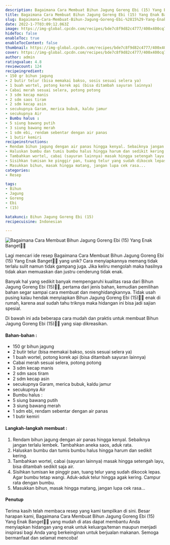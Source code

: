 ```yaml
---
description: Bagaimana Cara Membuat Bihun Jagung Goreng Ebi (15) Yang Enak Banget"
title: Bagaimana Cara Membuat Bihun Jagung Goreng Ebi (15) Yang Enak Banget
slug: Bagaimana-Cara-Membuat-Bihun-Jagung-Goreng-Ebi-%2815%29-Yang-Enak-Banget
date: 2022-1-7T03:09:12.063Z
image: https://img-global.cpcdn.com/recipes/bde7c8f9d82c4777/400x400cq70/photo.jpg
hideToc: false
enableToc: true
enableTocContent: false
thumbnail: https://img-global.cpcdn.com/recipes/bde7c8f9d82c4777/400x400cq70/photo.jpg
cover: https://img-global.cpcdn.com/recipes/bde7c8f9d82c4777/400x400cq70/photo.jpg
author: admin
ratingvalue: 4.8
reviewcount: 124
recipeingredient:
- 150 gr bihun jagung
- 2 butir telur (bisa memakai bakso, sosis sesuai selera ya)
- 1 buah wortel, potong korek api (bisa ditambah sayuran lainnya)
- Cabai merah sesuai selera, potong potong
- 3 sdm kecap manis
- 2 sdm saos tiram
- 2 sdm kecap asin
- secukupnya Garam, merica bubuk, kaldu jamur
- secukupnya Air
- Bumbu halus :
- 5 siung bawang putih
- 3 siung bawang merah
- 1 sdm ebi, rendam sebentar dengan air panas
- 1 butir kemiri
recipeinstructions:
- Rendam bihun jagung dengan air panas hingga kenyal. Sebaiknya jangan terlalu lembek. Tambahkan aneka saos, aduk rata.
- Haluskan bumbu dan tumis bumbu halus hingga harum dan sedikit kering.
- Tambahkan wortel, cabai (sayuran lainnya) masak hingga setengah layu, bisa ditambah sedikit saja air.
- Sisihkan tumisan ke pinggir pan, tuang telur yang sudah dikocok lepas. Agar bumbu tetap wangi. Aduk-aduk telur hingga agak kering. Campur rata dengan bumbu.
- Masukkan bihun, masak hingga matang, jangan lupa cek rasa...
categories:
- Resep

tags:
- Bihun
- Jagung
- Goreng
- Ebi
- (15)

katakunci: Bihun Jagung Goreng Ebi (15)
recipecuisine: Indonesian

---
```


![Bagaimana Cara Membuat Bihun Jagung Goreng Ebi (15) Yang Enak Banget👩‍🍳](https://img-global.cpcdn.com/recipes/bde7c8f9d82c4777/400x400cq70/photo.jpg)

Lagi mencari ide resep Bagaimana Cara Membuat Bihun Jagung Goreng Ebi (15) Yang Enak Banget👩‍🍳 yang unik? Cara menyiapkannya memang tidak terlalu sulit namun tidak gampang juga. Jika keliru mengolah maka hasilnya tidak akan memuaskan dan justru cenderung tidak enak.

Banyak hal yang sedikit banyak mempengaruhi kualitas rasa dari Bihun Jagung Goreng Ebi (15)👩‍🍳, pertama dari jenis bahan, kemudian pemilihan bahan segar sampai cara membuat dan menghidangkannya. Tidak usah pusing kalau hendak menyiapkan Bihun Jagung Goreng Ebi (15)👩‍🍳 enak di rumah, karena asal sudah tahu triknya maka hidangan ini bisa jadi sajian spesial.

Di bawah ini ada beberapa cara mudah dan praktis untuk membuat Bihun Jagung Goreng Ebi (15)👩‍🍳 yang siap dikreasikan.

<!--inarticleads1-->

#### Bahan-bahan :

- 150 gr bihun jagung
- 2 butir telur (bisa memakai bakso, sosis sesuai selera ya)
- 1 buah wortel, potong korek api (bisa ditambah sayuran lainnya)
- Cabai merah sesuai selera, potong potong
- 3 sdm kecap manis
- 2 sdm saos tiram
- 2 sdm kecap asin
- secukupnya Garam, merica bubuk, kaldu jamur
- secukupnya Air
- Bumbu halus :
- 5 siung bawang putih
- 3 siung bawang merah
- 1 sdm ebi, rendam sebentar dengan air panas
- 1 butir kemiri

<!--inarticleads2-->

#### Langkah-langkah membuat :

1. Rendam bihun jagung dengan air panas hingga kenyal. Sebaiknya jangan terlalu lembek. Tambahkan aneka saos, aduk rata.
1. Haluskan bumbu dan tumis bumbu halus hingga harum dan sedikit kering.
1. Tambahkan wortel, cabai (sayuran lainnya) masak hingga setengah layu, bisa ditambah sedikit saja air.
1. Sisihkan tumisan ke pinggir pan, tuang telur yang sudah dikocok lepas. Agar bumbu tetap wangi. Aduk-aduk telur hingga agak kering. Campur rata dengan bumbu.
1. Masukkan bihun, masak hingga matang, jangan lupa cek rasa...

#### Penutup

Terima kasih telah membaca resep yang kami tampilkan di sini. Besar harapan kami, Bagaimana Cara Membuat Bihun Jagung Goreng Ebi (15) Yang Enak Banget👩‍🍳 yang mudah di atas dapat membantu Anda menyiapkan hidangan yang enak untuk keluarga/teman maupun menjadi inspirasi bagi Anda yang berkeinginan untuk berjualan makanan. Semoga bermanfaat dan selamat mencoba!